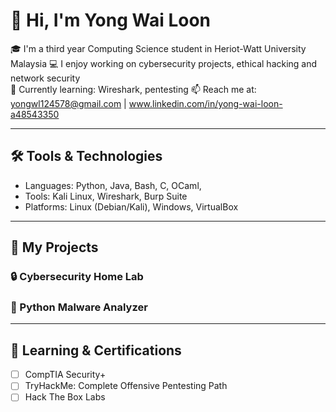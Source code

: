 # 👋 Hi, I'm Yong Wai Loon

🎓 I'm a third year Computing Science student in Heriot-Watt University Malaysia 
💻 I enjoy working on cybersecurity projects, ethical hacking and network security  
🔐 Currently learning: Wireshark, pentesting
📫 Reach me at: yongwl124578@gmail.com | www.linkedin.com/in/yong-wai-loon-a48543350  

---

## 🛠️ Tools & Technologies

- Languages: Python, Java, Bash, C, OCaml, 
- Tools: Kali Linux, Wireshark, Burp Suite
- Platforms: Linux (Debian/Kali), Windows, VirtualBox

---

## 📂 My Projects

### 🔒 Cybersecurity Home Lab


### 🐍 Python Malware Analyzer


---

## 🧠 Learning & Certifications

- [ ] CompTIA Security+
- [ ] TryHackMe: Complete Offensive Pentesting Path
- [ ] Hack The Box Labs
